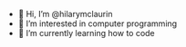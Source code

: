 - 👋 Hi, I’m @hilarymclaurin
- 👀 I’m interested in computer programming
- 🌱 I’m currently learning how to code


<!---
hilarymclaurin/hilarymclaurin is a ✨ special ✨ repository because its `README.md` (this file) appears on your GitHub profile.
You can click the Preview link to take a look at your changes.
--->
